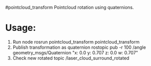 #pointcloud_transform
Pointcloud rotation using quaternions.

# Usage:
1. Run node
   rosrun pointcloud_transform pointcloud_transform
2. Publish transformation as quaternion
   rostopic pub -r 100 /angle geometry_msgs/Quaternion "x: 0.0 y: 0.707 z: 0.0 w: 0.707"
3. Check new rotated topic
   /laser_cloud_surround_rotated
   
